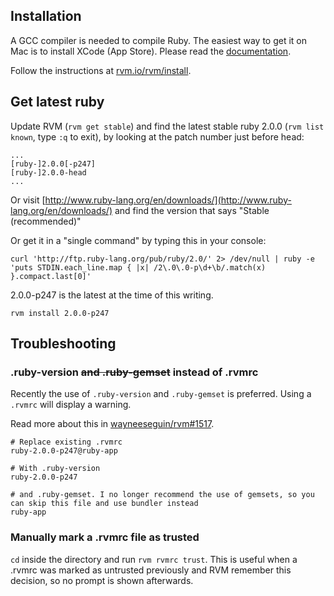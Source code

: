 ## Installation

A GCC compiler is needed to compile Ruby. The easiest way to  get it on Mac is to install XCode (App Store). Please read the [documentation](https://rvm.io/os/osx/).

Follow the instructions at [rvm.io/rvm/install](https://rvm.io/rvm/install/).

## Get latest ruby
Update RVM (`rvm get stable`) and find the latest stable ruby 2.0.0 (`rvm list known`, type `:q` to exit), by looking at the patch number just before head:

```
...
[ruby-]2.0.0[-p247]
[ruby-]2.0.0-head
...
```
Or visit [http://www.ruby-lang.org/en/downloads/](http://www.ruby-lang.org/en/downloads/) and find the version that says "Stable (recommended)"

Or get it in a "single command" by typing this in your console:
```
curl 'http://ftp.ruby-lang.org/pub/ruby/2.0/' 2> /dev/null | ruby -e 'puts STDIN.each_line.map { |x| /2\.0\.0-p\d+\b/.match(x) }.compact.last[0]'
```

2.0.0-p247 is the latest at the time of this writing.

```
rvm install 2.0.0-p247
```

## Troubleshooting
### .ruby-version ~~and .ruby-gemset~~ instead of .rvmrc
Recently the use of `.ruby-version` and `.ruby-gemset` is preferred. Using a `.rvmrc` will display a warning. 

Read more about this in [wayneeseguin/rvm#1517](https://github.com/wayneeseguin/rvm/issues/1517).

```
# Replace existing .rvmrc
ruby-2.0.0-p247@ruby-app

# With .ruby-version
ruby-2.0.0-p247

# and .ruby-gemset. I no longer recommend the use of gemsets, so you can skip this file and use bundler instead
ruby-app
```

### Manually mark a .rvmrc file as trusted
`cd` inside the directory and run `rvm rvmrc trust`. This is useful when a .rvmrc was marked as untrusted previously and RVM remember this decision, so no prompt is shown afterwards.
